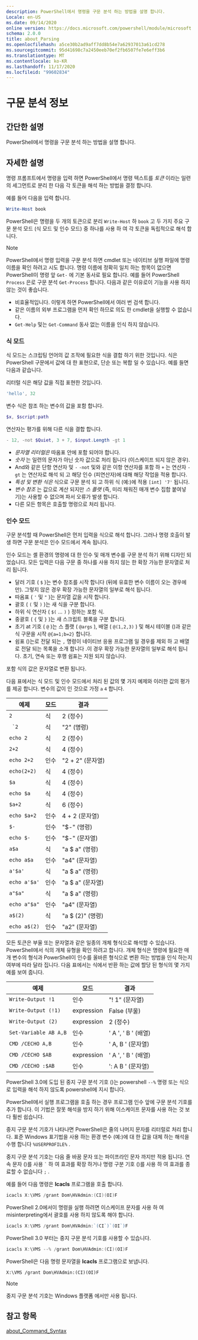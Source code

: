 ```yaml
---
description: PowerShell에서 명령을 구문 분석 하는 방법을 설명 합니다.
Locale: en-US
ms.date: 09/14/2020
online version: https://docs.microsoft.com/powershell/module/microsoft.powershell.core/about/about_parsing?view=powershell-7.2&WT.mc_id=ps-gethelp
schema: 2.0.0
title: about_Parsing
ms.openlocfilehash: a5ce30b2ad9aff7dd8b54e7a62937013a61cd278
ms.sourcegitcommit: 95d41698c7a2450eeb70ef2fb6507fe7e6eff3b6
ms.translationtype: MT
ms.contentlocale: ko-KR
ms.lasthandoff: 11/17/2020
ms.locfileid: "99602834"
---
```

# <a name="about-parsing"></a>구문 분석 정보

## <a name="short-description"></a>간단한 설명
PowerShell에서 명령을 구문 분석 하는 방법을 설명 합니다.

## <a name="long-description"></a>자세한 설명

명령 프롬프트에서 명령을 입력 하면 PowerShell에서 명령 텍스트를 _토큰_ 이라는 일련의 세그먼트로 분리 한 다음 각 토큰을 해석 하는 방법을 결정 합니다.

예를 들어 다음을 입력 합니다.

```powershell
Write-Host book
```

PowerShell은 명령을 두 개의 토큰으로 분리 `Write-Host` 하 `book` 고 두 가지 주요 구문 분석 모드 (식 모드 및 인수 모드) 중 하나를 사용 하 여 각 토큰을 독립적으로 해석 합니다.

> [!NOTE]
> PowerShell에서 명령 입력을 구문 분석 하면 cmdlet 또는 네이티브 실행 파일에 명령 이름을 확인 하려고 시도 합니다. 명령 이름에 정확히 일치 하는 항목이 없으면 PowerShell이 명령 앞 `Get-` 에 기본 동사로 필요 합니다. 예를 들어 PowerShell `Process` 은로 구문 분석 `Get-Process` 합니다. 다음과 같은 이유로이 기능을 사용 하지 않는 것이 좋습니다.
>
> - 비효율적입니다. 이렇게 하면 PowerShell에서 여러 번 검색 합니다.
> - 같은 이름의 외부 프로그램을 먼저 확인 하므로 의도 한 cmdlet을 실행할 수 없습니다.
> - `Get-Help` 및는 `Get-Command` 동사 없는 이름을 인식 하지 않습니다.

### <a name="expression-mode"></a>식 모드

식 모드는 스크립팅 언어의 값 조작에 필요한 식을 결합 하기 위한 것입니다. 식은 PowerShell 구문에서 값에 대 한 표현으로, 단순 또는 복합 일 수 있습니다. 예를 들면 다음과 같습니다.

리터럴 식은 해당 값을 직접 표현한 것입니다. 

```powershell
'hello', 32
```

변수 식은 참조 하는 변수의 값을 포함 합니다. 

```powershell
$x, $script:path
```
연산자는 평가를 위해 다른 식을 결합 합니다. 

```powershell
- 12, -not $Quiet, 3 + 7, $input.Length -gt 1
```

- _문자열 리터럴은_ 따옴표 안에 포함 되어야 합니다.
- _숫자_ 는 일련의 문자가 아닌 숫자 값으로 처리 됩니다 (이스케이프 되지 않은 경우).
- And와 같은 단항 연산자 및 `-` `-not` 및와 같은 이항 연산자를 포함 하 `+` 는 연산자 `-gt` 는 연산자로 해석 되 고 해당 인수 (피연산자)에 대해 해당 작업을 적용 합니다.
- _특성 및 변환 식은_ 식으로 구문 분석 되 고 하위 식 (예:)에 적용 `[int] '7'` 됩니다.
- _변수 참조_ 는 값으로 계산 되지만 _스 플랫_ (즉, 미리 채워진 매개 변수 집합 붙여넣기)는 사용할 수 없으며 파서 오류가 발생 합니다.
- 다른 모든 항목은 호출할 명령으로 처리 됩니다.

### <a name="argument-mode"></a>인수 모드

구문 분석할 때 PowerShell은 먼저 입력을 식으로 해석 합니다. 그러나 명령 호출이 발생 하면 구문 분석은 인수 모드에서 계속 됩니다.

인수 모드는 셸 환경의 명령에 대 한 인수 및 매개 변수를 구문 분석 하기 위해 디자인 되었습니다. 모든 입력은 다음 구문 중 하나를 사용 하지 않는 한 확장 가능한 문자열로 처리 됩니다.

- 달러 기호 ( `$` )는 변수 참조를 시작 합니다 (뒤에 유효한 변수 이름이 오는 경우에만). 그렇지 않은 경우 확장 가능한 문자열의 일부로 해석 됩니다.
- 따옴표 ( `'` 및 `"` )는 문자열 값을 시작 합니다.
- 괄호 ( `(` 및 `)` )는 새 식을 구분 합니다.
- 하위 식 연산자 ( `$(` ... `)` ) 정하는 포함 식.
- 중괄호 ( `{` 및 `}` )는 새 스크립트 블록을 구분 합니다.
- 초기 at 기호 ( `@` )는 스 플랫 ( `@args` ), 배열 ( `@(1,2,3)` ) 및 해시 테이블 ()과 같은 식 구문을 시작 `@{a=1;b=2}` 합니다.
- 쉼표 ()는로 전달 되는 `,` 명령이 네이티브 응용 프로그램 일 경우를 제외 하 고 배열로 전달 되는 목록을 소개 합니다 .이 경우 확장 가능한 문자열의 일부로 해석 됩니다. 초기, 연속 또는 후행 쉼표는 지원 되지 않습니다.

<!--
01234567890123456789012345678901234567890123456789012345678901234567890123456789
-->
포함 식의 값은 문자열로 변환 됩니다.

다음 표에서는 식 모드 및 인수 모드에서 처리 된 값의 몇 가지 예제와 이러한 값의 평가를 제공 합니다. 변수의 값이 인 것으로 가정 `a` `4` 합니다.

|       예제        |    모드    |      결과       |
| -------------------- | ---------- | ----------------- |
| `2`                  | 식 | 2 (정수)       |
| `` `2``              | 식 | "2" (명령)     |
| `echo 2`             | 식 | 2 (정수)       |
| `2+2`                | 식 | 4 (정수)       |
| `echo 2+2`           | 인수   | "2 + 2" (문자열)    |
| `echo(2+2)`          | 식 | 4 (정수)       |
| `$a`                 | 식 | 4 (정수)       |
| `echo $a`            | 식 | 4 (정수)       |
| `$a+2`               | 식 | 6 (정수)       |
| `echo $a+2`          | 인수   | 4 + 2 (문자열)      |
| `$-`                 | 인수   | "$-" (명령)    |
| `echo $-`            | 인수   | "$-" (문자열)     |
| `a$a`                | 식 | "a $ a" (명령)   |
| `echo a$a`           | 인수   | "a4" (문자열)     |
| `a'$a'`              | 식 | "a $ a" (명령)   |
| `echo a'$a'`         | 인수   | "a $ a" (문자열)    |
| `a"$a"`              | 식 | "a $ a" (명령)   |
| `echo a"$a"`         | 인수   | "a4" (문자열)     |
| `a$(2)`              | 식 | "a $ (2)" (명령) |
| `echo a$(2)`         | 인수   | "a2" (문자열)     |

모든 토큰은 부울 또는 문자열과 같은 일종의 개체 형식으로 해석할 수 있습니다. PowerShell에서 식의 개체 유형을 확인 하려고 합니다.
개체 형식은 명령에 필요한 매개 변수의 형식과 PowerShell이 인수를 올바른 형식으로 변환 하는 방법을 인식 하는지 여부에 따라 달라 집니다. 다음 표에서는 식에서 반환 하는 값에 할당 된 형식의 몇 가지 예를 보여 줍니다.

|       예제          |    모드    |     결과      |
| ---------------------- | ---------- | --------------- |
| `Write-Output !1`      | 인수   | "! 1" (문자열)   |
| `Write-Output (!1)`    | expression | False (부울) |
| `Write-Output (2)`     | expression | 2 (정수)     |
| `Set-Variable AB A,B`  | 인수   | ' A ', ' B ' (배열) |
| `CMD /CECHO A,B`       | 인수   | ' A, B ' (문자열)  |
| `CMD /CECHO $AB`       | expression | ' A ', ' B ' (배열) |
| `CMD /CECHO :$AB`      | 인수   | ': A B ' (문자열) |

PowerShell 3.0에 도입 된 중지 구문 분석 기호 ()는 powershell `--%` 명령 또는 식으로 입력을 해석 하지 않도록 powershell에 지시 합니다.

PowerShell에서 실행 프로그램을 호출 하는 경우 프로그램 인수 앞에 구문 분석 기호를 추가 합니다. 이 기법은 잘못 해석을 방지 하기 위해 이스케이프 문자를 사용 하는 것 보다 훨씬 쉽습니다.

중지 구문 분석 기호가 나타나면 PowerShell은 줄의 나머지 문자를 리터럴로 처리 합니다. 표준 Windows 표기법을 사용 하는 환경 변수 (예:)에 대 한 값을 대체 하는 해석을 수행 합니다 `%USERPROFILE%` .

중지 구문 분석 기호는 다음 줄 바꿈 문자 또는 파이프라인 문자 까지만 적용 됩니다. 연속 문자 ()를 사용 `` ` `` 하 여 효과를 확장 하거나 명령 구분 기호 ()를 사용 하 여 효과를 종료할 수 없습니다 `;` .

예를 들어 다음 명령은 **Icacls** 프로그램을 호출 합니다.

```powershell
icacls X:\VMS /grant Dom\HVAdmin:(CI)(OI)F
```

PowerShell 2.0에서이 명령을 실행 하려면 이스케이프 문자를 사용 하 여 misinterpreting에서 괄호를 사용 하지 않도록 해야 합니다.

```powershell
icacls X:\VMS /grant Dom\HVAdmin:`(CI`)`(OI`)F
```

PowerShell 3.0 부터는 중지 구문 분석 기호를 사용할 수 있습니다.

```powershell
icacls X:\VMS --% /grant Dom\HVAdmin:(CI)(OI)F
```

PowerShell은 다음 명령 문자열을 **Icacls** 프로그램으로 보냅니다.

`X:\VMS /grant Dom\HVAdmin:(CI)(OI)F`

> [!NOTE]
> 중지 구문 분석 기호는 Windows 플랫폼 에서만 사용 됩니다.

## <a name="see-also"></a>참고 항목

[about_Command_Syntax](about_Command_Syntax.md)
